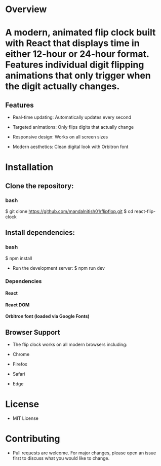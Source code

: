 # Overview
# A modern, animated flip clock built with React that displays time in either 12-hour or 24-hour format. Features individual digit flipping animations that only trigger when the digit actually changes.



## Features
- Real-time updating: Automatically updates every second

- Targeted animations: Only flips digits that actually change

- Responsive design: Works on all screen sizes

- Modern aesthetics: Clean digital look with Orbitron font

# Installation
## Clone the repository:

### bash
$ git clone https://github.com/mandalnitish01/flipflop.git
$ cd react-flip-clock

## Install dependencies:

### bash
$ npm install
- Run the development server:
$ npm run dev

### Dependencies
#### React

#### React DOM

#### Orbitron font (loaded via Google Fonts)

## Browser Support
- The flip clock works on all modern browsers including:

- Chrome
- Firefox
- Safari
- Edge

# License
- MIT License

# Contributing
- Pull requests are welcome. For major changes, please open an issue first to discuss what you would like to change.
